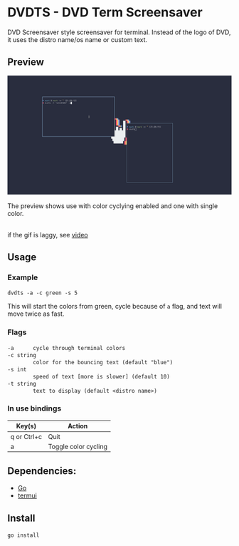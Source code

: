 # DVDTS - DVD Term Screensaver

DVD Screensaver style screensaver for terminal.
Instead of the logo of DVD, it uses the distro name/os name or custom text.

## Preview

![preview gif](readme_assets/dvdts.gif)

The preview shows use with color cyclying enabled and one with single color.<br><br>

if the gif is laggy, see [video](readme_assets/dvdts.mp4)

## Usage

### Example
```
dvdts -a -c green -s 5
```
This will start the colors from green, cycle because of `a` flag, and text will move twice as fast.

### Flags
```
-a      cycle through terminal colors
-c string
        color for the bouncing text (default "blue")
-s int
        speed of text [more is slower] (default 10)
-t string
        text to display (default <distro name>)
```

### In use bindings
|Key(s)     |Action    |
|-----------|----------|
|q or Ctrl+c|Quit      |
|a|Toggle color cycling|

## Dependencies:
- [Go](https://golang.org/)
- [termui](https://github.com/gizak/termui)

## Install
```
go install
```
